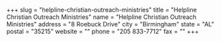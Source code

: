 +++
slug = "helpline-christian-outreach-ministries"
title = "Helpline Christian Outreach Ministries"
name = "Helpline Christian Outreach Ministries"
address = "8 Roebuck Drive"
city = "Birmingham"
state = "AL"
postal = "35215"
website = ""
phone = "205 833-7712"
fax = ""
+++
